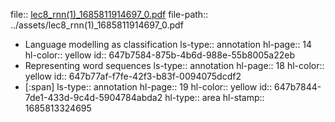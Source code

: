 file:: [lec8_rnn(1)_1685811914697_0.pdf](../assets/lec8_rnn(1)_1685811914697_0.pdf)
file-path:: ../assets/lec8_rnn(1)_1685811914697_0.pdf

- Language modelling as classification
  ls-type:: annotation
  hl-page:: 14
  hl-color:: yellow
  id:: 647b7584-875b-4b6d-988e-55b8005a22eb
- Representing word sequences
  ls-type:: annotation
  hl-page:: 18
  hl-color:: yellow
  id:: 647b77af-f7fe-42f3-b83f-0094075dcdf2
- [:span]
  ls-type:: annotation
  hl-page:: 19
  hl-color:: yellow
  id:: 647b7844-7de1-433d-9c4d-5904784abda2
  hl-type:: area
  hl-stamp:: 1685813324695